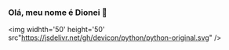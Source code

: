 ### Olá, meu nome é Dionei 👋
<img widhth='50' height='50' src"https://jsdelivr.net/gh/devicon/python/python-original.svg" />
   
           
          
          
          

